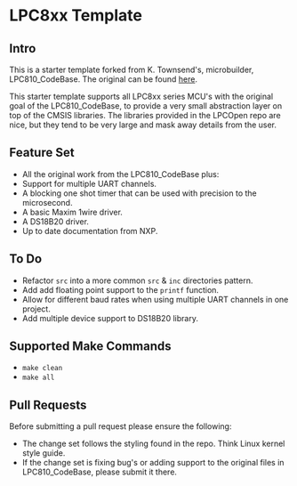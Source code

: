 # LPC8xx Template

## Intro

This is a starter template forked from K. Townsend's, microbuilder, LPC810_CodeBase.
The original can be found [here](https://github.com/microbuilder/LPC810_CodeBase).

This starter template supports all LPC8xx series MCU's with the original goal of the LPC810_CodeBase, to provide a very small abstraction layer on top of the CMSIS libraries. The libraries provided in the LPCOpen repo are nice, but they tend to be very large and mask away details from the user.

## Feature Set
* All the original work from the LPC810_CodeBase plus:
* Support for multiple UART channels.
* A blocking one shot timer that can be used with precision to the microsecond.
* A basic Maxim 1wire driver.
* A DS18B20 driver.
* Up to date documentation from NXP.

## To Do
* Refactor `src` into a more common `src` & `inc` directories pattern.
* Add add floating point support to the `printf` function.
* Allow for different baud rates when using multiple UART channels in one project.
* Add multiple device support to DS18B20 library.

## Supported Make Commands

- `make clean`
- `make all`

## Pull Requests
Before submitting a pull request please ensure the following:
* The change set follows the styling found in the repo. Think Linux kernel style guide.
* If the change set is fixing bug's or adding support to the original files in LPC810_CodeBase, please submit it there.
